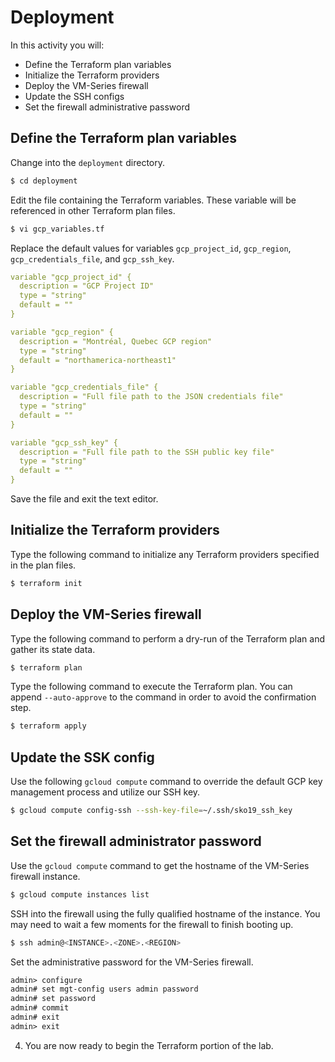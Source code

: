 # Deployment

In this activity you will:

* Define the Terraform plan variables
* Initialize the Terraform providers
* Deploy the VM-Series firewall
* Update the SSH configs
* Set the firewall administrative password

## Define the Terraform plan variables

Change into the `deployment` directory.

```bash
$ cd deployment
```

Edit the file containing the Terraform variables.  These variable will be referenced in other Terraform plan files.

```bash
$ vi gcp_variables.tf
```

Replace the default values for variables `gcp_project_id`, `gcp_region`, `gcp_credentials_file`, and `gcp_ssh_key`.

```yml
variable "gcp_project_id" {
  description = "GCP Project ID"
  type = "string"
  default = ""
}

variable "gcp_region" {
  description = "Montréal, Quebec GCP region"
  type = "string"
  default = "northamerica-northeast1"
}

variable "gcp_credentials_file" {
  description = "Full file path to the JSON credentials file"
  type = "string"
  default = ""
}

variable "gcp_ssh_key" {
  description = "Full file path to the SSH public key file"
  type = "string"
  default = ""
}
```

Save the file and exit the text editor.

## Initialize the Terraform providers
Type the following command to initialize any Terraform providers specified in the plan files.

```bash
$ terraform init
```

## Deploy the VM-Series firewall
Type the following command to perform a dry-run of the Terraform plan and gather its state data.

```bash
$ terraform plan
```

Type the following command to execute the Terraform plan.  You can append `--auto-approve` to the command in order to avoid the confirmation step.

```bash
$ terraform apply
```

## Update the SSK config
Use the following `gcloud compute` command to override the default GCP key management process and utilize our SSH key.

```bash
$ gcloud compute config-ssh --ssh-key-file=~/.ssh/sko19_ssh_key
```

## Set the firewall administrator password
Use the `gcloud compute` command to get the hostname of the VM-Series firewall instance.

```bash
$ gcloud compute instances list
```

SSH into the firewall using the fully qualified hostname of the instance.  You may need to wait a few moments for the firewall to finish booting up.

```bash
$ ssh admin@<INSTANCE>.<ZONE>.<REGION>
```

Set the administrative password for the VM-Series firewall.

```html
admin> configure
admin# set mgt-config users admin password
admin# set password
admin# commit
admin# exit
admin> exit
```

4. You are now ready to begin the Terraform portion of the lab.
